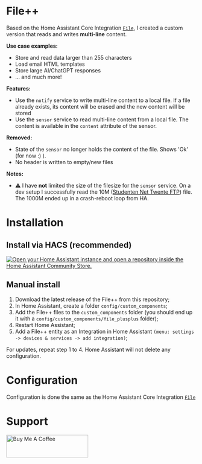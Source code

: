 # File++
Based on the Home Assistant Core Integration [`File`](https://www.home-assistant.io/integrations/file/), I created a custom version that reads and writes **multi-line** content. 

**Use case examples:**
- Store and read data larger than 255 characters
- Load email HTML templates
- Store large AI/ChatGPT responses
- ... and much more!

**Features:**
- Use the `notify` service to write multi-line content to a local file. If a file already exists, its content will be erased and the new content will be stored
- Use the `sensor` service to read multi-line content from a local file. The content is available in the `content` attribute of the sensor.

**Removed:**
- State of the `sensor` no longer holds the content of the file. Shows 'Ok' (for now :) ).
- No header is written to empty/new files

**Notes:**
- ⚠︎ I have **not** limited the size of the filesize for the `sensor` service. On a dev setup I successfully read the 10M ([Studenten Net Twente FTP](https://ftp.snt.utwente.nl/pub/test/)) file. The 1000M ended up in a crash-reboot loop from HA.

# Installation

## Install via HACS (recommended) 
[![Open your Home Assistant instance and open a repository inside the Home Assistant Community Store.](https://my.home-assistant.io/badges/hacs_repository.svg)](https://my.home-assistant.io/redirect/hacs_repository/?owner=benjamin-dcs&repository=file-plusplus&category=Integration)

## Manual install
1) Download the latest release of the File++ from this repository;
2) In Home Assistant, create a folder `config/custom_components`;
3) Add the File++ files to the `custom_components` folder (you should end up it with a `config/custom_components/file_plusplus` folder);
4) Restart Home Assistant;
5) Add a File++ entity as an Integration in Home Assistant `(menu: settings -> devices & services -> add integration)`;

For updates, repeat step 1 to 4. Home Assistant will not delete any configuration.

# Configuration
Configuration is done the same as the Home Assistant Core Integration [`File`](https://www.home-assistant.io/integrations/file/)

# Support
<a href="https://www.buymeacoffee.com/benjamindcs" target="_blank"><img src="https://cdn.buymeacoffee.com/buttons/v2/default-yellow.png" alt="Buy Me A Coffee" style="height: 60px !important;width: 217px !important;" ></a>
